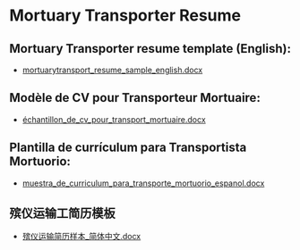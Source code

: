 # Mortuary Transporter Resume

## Mortuary Transporter resume template (English): 
* [mortuarytransport_resume_sample_english.docx](https://github.com/ryansplan/mortuarytransporter/files/13352436/mortuarytransport_resume_sample_english.docx)

## Modèle de CV pour Transporteur Mortuaire:

* [échantillon_de_cv_pour_transport_mortuaire.docx](https://github.com/ryansplan/mortuarytransporter/files/13626088/echantillon_de_cv_pour_transport_mortuaire.docx)

## Plantilla de currículum para Transportista Mortuorio:
* [muestra_de_curriculum_para_transporte_mortuorio_espanol.docx](https://github.com/ryansplan/mortuarytransporter/files/13536800/muestra_de_curriculum_para_transporte_mortuorio_espanol.docx)


## 殡仪运输工简历模板
* [殡仪运输简历样本_简体中文.docx](https://github.com/ryansplan/mortuarytransporter/files/13536840/_.docx)
